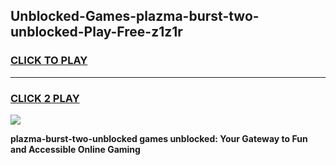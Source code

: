 
## Unblocked-Games-plazma-burst-two-unblocked-Play-Free-z1z1r
<h3>
<a href="https://premium76.site?title=plazma-burst-two-unblocked&ref=20M">CLICK TO PLAY</a></h3>
<hr>

<h3>
<a href="https://premium76.site?title=plazma-burst-two-unblocked&ref=20M">CLICK 2 PLAY</a>
  
</h3>

<a href="https://premium76.site?title=plazma-burst-two-unblocked&ref=19M"><img src="https://clearcache.store/games.png"></a>


**plazma-burst-two-unblocked games unblocked: Your Gateway to Fun and Accessible Online Gaming**
